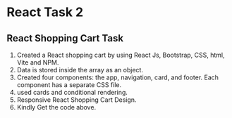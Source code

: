 # React Task 2
## **React Shopping Cart Task**
1. Created a React shopping cart by using React Js, Bootstrap, CSS, html, Vite and NPM.
1. Data is stored inside the array as an object.
2. Created four components: the app, navigation, card, and footer. Each component has a separate CSS file.
3. used cards and conditional rendering.
4. Responsive React Shopping Cart Design.
5. Kindly Get the code above.

